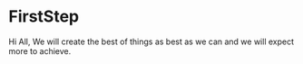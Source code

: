 # FirstStep
Hi All,
We will create the best of things as best as we can and we will expect more to achieve.
